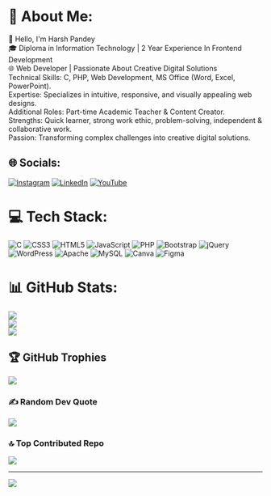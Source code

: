# 💫 About Me:
👋 Hello, I'm Harsh Pandey<br>🎓 Diploma in Information Technology | 2 Year  Experience In Frontend Development<br>🌐 Web Developer | Passionate About Creative Digital Solutions<br>Technical Skills: C, PHP, Web Development, MS Office (Word, Excel, PowerPoint).<br>Expertise: Specializes in intuitive, responsive, and visually appealing web designs.<br>Additional Roles: Part-time Academic Teacher & Content Creator.<br>Strengths: Quick learner, strong work ethic, problem-solving, independent & collaborative work.<br>Passion: Transforming complex challenges into creative digital solutions.


## 🌐 Socials:
[![Instagram](https://img.shields.io/badge/Instagram-%23E4405F.svg?logo=Instagram&logoColor=white)](https://instagram.com/lucifer__1430) [![LinkedIn](https://img.shields.io/badge/LinkedIn-%230077B5.svg?logo=linkedin&logoColor=white)](https://linkedin.com/in/harsh-pandey) [![YouTube](https://img.shields.io/badge/YouTube-%23FF0000.svg?logo=YouTube&logoColor=white)](https://youtube.com/@DigitalDoze0143) 

# 💻 Tech Stack:
![C](https://img.shields.io/badge/c-%2300599C.svg?style=for-the-badge&logo=c&logoColor=white) ![CSS3](https://img.shields.io/badge/css3-%231572B6.svg?style=for-the-badge&logo=css3&logoColor=white) ![HTML5](https://img.shields.io/badge/html5-%23E34F26.svg?style=for-the-badge&logo=html5&logoColor=white) ![JavaScript](https://img.shields.io/badge/javascript-%23323330.svg?style=for-the-badge&logo=javascript&logoColor=%23F7DF1E) ![PHP](https://img.shields.io/badge/php-%23777BB4.svg?style=for-the-badge&logo=php&logoColor=white) ![Bootstrap](https://img.shields.io/badge/bootstrap-%238511FA.svg?style=for-the-badge&logo=bootstrap&logoColor=white) ![jQuery](https://img.shields.io/badge/jquery-%230769AD.svg?style=for-the-badge&logo=jquery&logoColor=white) ![WordPress](https://img.shields.io/badge/WordPress-%23117AC9.svg?style=for-the-badge&logo=WordPress&logoColor=white) ![Apache](https://img.shields.io/badge/apache-%23D42029.svg?style=for-the-badge&logo=apache&logoColor=white) ![MySQL](https://img.shields.io/badge/mysql-4479A1.svg?style=for-the-badge&logo=mysql&logoColor=white) ![Canva](https://img.shields.io/badge/Canva-%2300C4CC.svg?style=for-the-badge&logo=Canva&logoColor=white) ![Figma](https://img.shields.io/badge/figma-%23F24E1E.svg?style=for-the-badge&logo=figma&logoColor=white)
# 📊 GitHub Stats:
![](https://github-readme-stats.vercel.app/api?username=lucifer01430&theme=dark&hide_border=false&include_all_commits=true&count_private=true)<br/>
![](https://github-readme-streak-stats.herokuapp.com/?user=lucifer01430&theme=dark&hide_border=false)<br/>
![](https://github-readme-stats.vercel.app/api/top-langs/?username=lucifer01430&theme=dark&hide_border=false&include_all_commits=true&count_private=true&layout=compact)

## 🏆 GitHub Trophies
![](https://github-profile-trophy.vercel.app/?username=lucifer01430&theme=radical&no-frame=false&no-bg=false&margin-w=4)

### ✍️ Random Dev Quote
![](https://quotes-github-readme.vercel.app/api?type=horizontal&theme=radical)

### 🔝 Top Contributed Repo
![](https://github-contributor-stats.vercel.app/api?username=lucifer01430&limit=5&theme=dark&combine_all_yearly_contributions=true)

---
[![](https://visitcount.itsvg.in/api?id=lucifer01430&icon=1&color=0)](https://visitcount.itsvg.in)

<!-- Proudly created with GPRM ( https://gprm.itsvg.in ) -->
